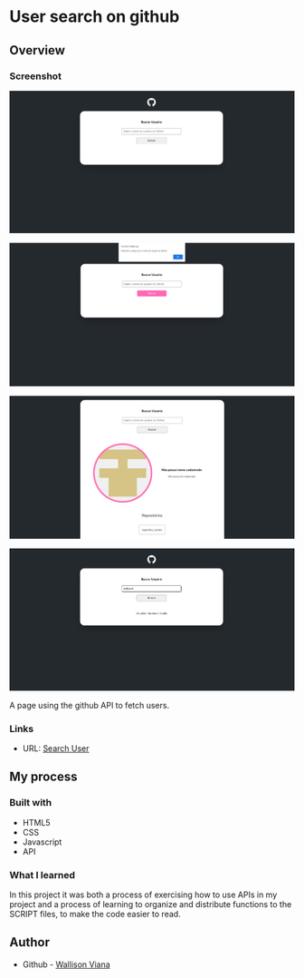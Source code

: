 # User search on github


## Overview

### Screenshot

![](./src/screenshots/screenshot-1.png)

![](./src/screenshots/screenshot-2.png)

![](./src/screenshots/screenshot-3.png)

![](./src/screenshots/screenshot-4.png)

A page using the github API to fetch users.

### Links

- URL: [Search User](https://wall-github-api-page.netlify.app/](https://wall-github-api-page.netlify.app/))

## My process

### Built with

- HTML5
- CSS
- Javascript
- API

### What I learned

In this project it was both a process of exercising how to use APIs in my project and a process of learning to organize and distribute functions to the SCRIPT files, to make the code easier to read.

## Author

- Github - [Wallison Viana](https://github.com/7Wall)
